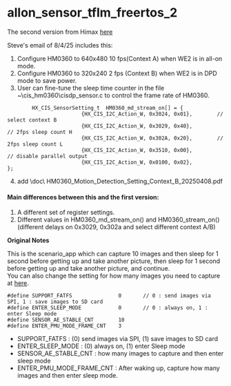 # allon_sensor_tflm_freertos_2

The second version from Himax [here](https://github.com/stevehuang82/for_wildlife_ai/tree/main/allon_sensor_tflm_freertos)

Steve's email of 8/4/25 includes this:


1. Configure HM0360 to 640x480 10 fps(Context A) when WE2 is in all-on mode.
2. Configure HM0360 to 320x240 2 fps (Context B) when WE2 is in DPD mode to save power.
3. User can fine-tune the sleep time counter in the file ~\cis_hm0360\cisdp_sensor.c to control the frame rate of HM0360.
```
        HX_CIS_SensorSetting_t  HM0360_md_stream_on[] = {
                        {HX_CIS_I2C_Action_W, 0x3024, 0x01},        // select context B
                        {HX_CIS_I2C_Action_W, 0x3029, 0x40},         // 2fps sleep count H
                        {HX_CIS_I2C_Action_W, 0x302A, 0x20},        // 2fps sleep count L
                        {HX_CIS_I2C_Action_W, 0x3510, 0x00},         // disable parallel output
                        {HX_CIS_I2C_Action_W, 0x0100, 0x02},         };
```                        
4. add \doc\ HM0360_Motion_Detection_Setting_Context_B_20250408.pdf

#### Main differences between this and the first version:

1. A different set of register settings.
2. Different values in HM0360_md_stream_on() and HM0360_stream_on() (different delays on 0x3029, 0x302a and select different context A/B)


__Original Notes__

This is the scenario_app which can capture 10 images and then sleep for 1 second before getting up and take another picture, then sleep for 1 second before getting up and take another picture, and continue.  
You can also change the setting for how many images you need to capture at [here](https://github.com/HimaxWiseEyePlus/Seeed_Grove_Vision_AI_Module_V2/blob/main/EPII_CM55M_APP_S/app/scenario_app/allon_sensor_tflm_freertos/common_config.h#L24).
```
#define SUPPORT_FATFS               0       // 0 : send images via SPI, 1 : save images to SD card
#define ENTER_SLEEP_MODE			0		// 0 : always on, 1 : enter Sleep mode
#define SENSOR_AE_STABLE_CNT		10
#define ENTER_PMU_MODE_FRAME_CNT	3
```
- SUPPORT_FATFS : (0) send images via SPI, (1) save images to SD card
- ENTER_SLEEP_MODE : (0) always on, (1) enter Sleep mode
- SENSOR_AE_STABLE_CNT : how many images to capture and then enter sleep mode
- ENTER_PMU_MODE_FRAME_CNT : After waking up, capture how many images and then enter sleep mode.